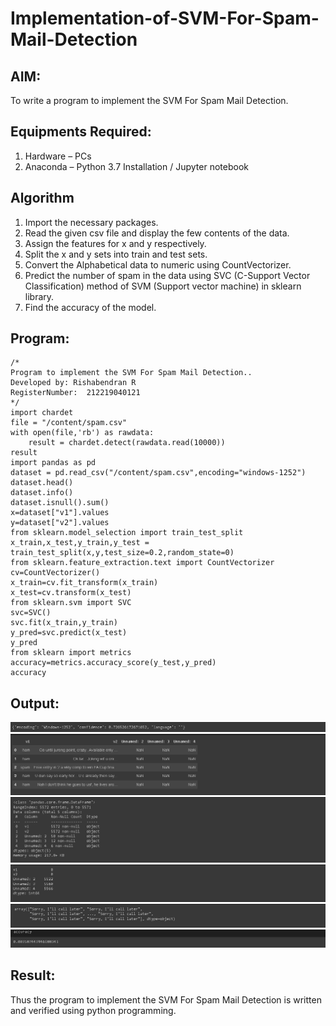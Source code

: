 # Implementation-of-SVM-For-Spam-Mail-Detection

## AIM:
To write a program to implement the SVM For Spam Mail Detection.

## Equipments Required:
1. Hardware – PCs
2. Anaconda – Python 3.7 Installation / Jupyter notebook

## Algorithm
1. Import the necessary packages.
2. Read the given csv file and display the few contents of the data.
3. Assign the features for x and y respectively.
4. Split the x and y sets into train and test sets.
5. Convert the Alphabetical data to numeric using CountVectorizer.
6. Predict the number of spam in the data using SVC (C-Support Vector Classification) method of SVM (Support vector machine) in sklearn library.
7. Find the accuracy of the model.
 
## Program:
```
/*
Program to implement the SVM For Spam Mail Detection..
Developed by: Rishabendran R
RegisterNumber:  212219040121
*/
import chardet
file = "/content/spam.csv"
with open(file,'rb') as rawdata:
	result = chardet.detect(rawdata.read(10000))
result
import pandas as pd
dataset = pd.read_csv("/content/spam.csv",encoding="windows-1252")
dataset.head()
dataset.info()
dataset.isnull().sum()
x=dataset["v1"].values
y=dataset["v2"].values
from sklearn.model_selection import train_test_split
x_train,x_test,y_train,y_test = train_test_split(x,y,test_size=0.2,random_state=0)
from sklearn.feature_extraction.text import CountVectorizer 
cv=CountVectorizer() 
x_train=cv.fit_transform(x_train) 
x_test=cv.transform(x_test) 
from sklearn.svm import SVC 
svc=SVC() 
svc.fit(x_train,y_train) 
y_pred=svc.predict(x_test) 
y_pred
from sklearn import metrics 
accuracy=metrics.accuracy_score(y_test,y_pred) 
accuracy
```

## Output:
![SVM For Spam Mail Detection](./images/s0.png)
![](./images/s1.png)
![](./images/s2.png)
![](./images/s3.png)
![](./images/s4.png)
![](./images/s5.png)


## Result:
Thus the program to implement the SVM For Spam Mail Detection is written and verified using python programming.
